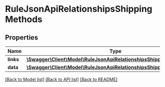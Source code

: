 # RuleJsonApiRelationshipsShippingMethods

## Properties
Name | Type | Description | Notes
------------ | ------------- | ------------- | -------------
**links** | [**\Swagger\Client\Model\RuleJsonApiRelationshipsShippingMethodsLinks**](RuleJsonApiRelationshipsShippingMethodsLinks.md) |  | [optional] 
**data** | [**\Swagger\Client\Model\RuleJsonApiRelationshipsShippingMethodsData[]**](RuleJsonApiRelationshipsShippingMethodsData.md) |  | [optional] 

[[Back to Model list]](../../README.md#documentation-for-models) [[Back to API list]](../../README.md#documentation-for-api-endpoints) [[Back to README]](../../README.md)

